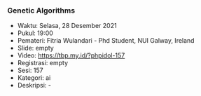 
### Genetic Algorithms

- Waktu: Selasa, 28 Desember 2021
- Pukul: 19:00
- Pemateri: Fitria Wulandari - Phd Student, NUI Galway, Ireland
- Slide: empty
- Video: https://tbp.my.id/?phpidol-157
- Registrasi: empty
- Sesi: 157
- Kategori: ai
- Deskripsi: -

